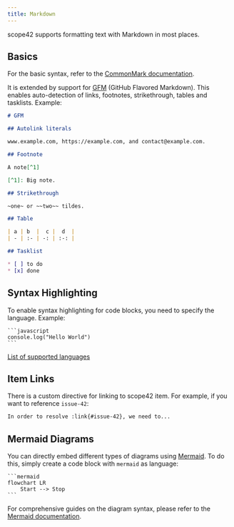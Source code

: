 ```yaml
---
title: Markdown
---
```


scope42 supports formatting text with Markdown in most places.

## Basics

For the basic syntax, refer to the [CommonMark documentation](https://commonmark.org/help/).

It is extended by support for [GFM](https://github.github.com/gfm/) (GitHub Flavored Markdown). This enables auto-detection of links, footnotes, strikethrough, tables and tasklists. Example:

```md
# GFM

## Autolink literals

www.example.com, https://example.com, and contact@example.com.

## Footnote

A note[^1]

[^1]: Big note.

## Strikethrough

~one~ or ~~two~~ tildes.

## Table

| a | b  |  c |  d  |
| - | :- | -: | :-: |

## Tasklist

* [ ] to do
* [x] done
```

## Syntax Highlighting

To enable syntax highlighting for code blocks, you need to specify the language. Example:

~~~
```javascript
console.log("Hello World")
```
~~~

[List of supported languages](https://lucidar.me/en/web-dev/list-of-supported-languages-by-prism/)

## Item Links

There is a custom directive for linking to scope42 item. For example, if you want to reference `issue-42`:

```md
In order to resolve :link{#issue-42}, we need to...
```

## Mermaid Diagrams

You can directly embed different types of diagrams using [Mermaid](https://mermaid-js.github.io). To do this, simply create a code block with `mermaid` as language:

~~~
```mermaid
flowchart LR
    Start --> Stop
```
~~~

For comprehensive guides on the diagram syntax, please refer to the [Mermaid documentation](https://mermaid-js.github.io).
